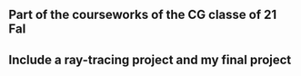 ## Part of the courseworks of the CG classe of 21 Fal
## Include a ray-tracing project and my final project
